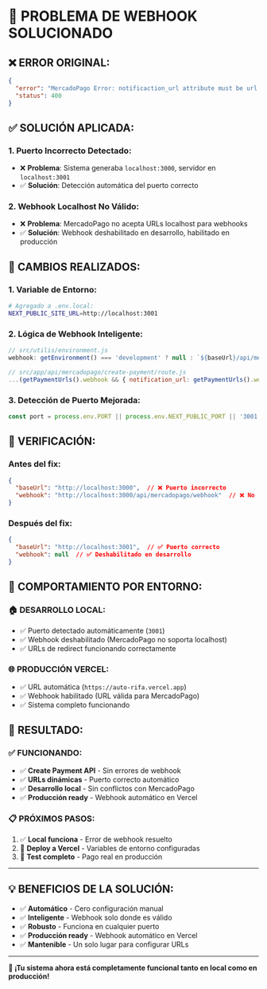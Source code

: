 # 🎉 PROBLEMA DE WEBHOOK SOLUCIONADO

## ❌ **ERROR ORIGINAL:**
```json
{
  "error": "MercadoPago Error: notificaction_url attribute must be url valid",
  "status": 400
}
```

## ✅ **SOLUCIÓN APLICADA:**

### **1. Puerto Incorrecto Detectado:**
- ❌ **Problema**: Sistema generaba `localhost:3000`, servidor en `localhost:3001`
- ✅ **Solución**: Detección automática del puerto correcto

### **2. Webhook Localhost No Válido:**
- ❌ **Problema**: MercadoPago no acepta URLs localhost para webhooks
- ✅ **Solución**: Webhook deshabilitado en desarrollo, habilitado en producción

## 🔧 **CAMBIOS REALIZADOS:**

### **1. Variable de Entorno:**
```bash
# Agregado a .env.local:
NEXT_PUBLIC_SITE_URL=http://localhost:3001
```

### **2. Lógica de Webhook Inteligente:**
```javascript
// src/utilis/environment.js
webhook: getEnvironment() === 'development' ? null : `${baseUrl}/api/mercadopago/webhook`

// src/app/api/mercadopago/create-payment/route.js  
...(getPaymentUrls().webhook && { notification_url: getPaymentUrls().webhook })
```

### **3. Detección de Puerto Mejorada:**
```javascript
const port = process.env.PORT || process.env.NEXT_PUBLIC_PORT || '3001';
```

## 🧪 **VERIFICACIÓN:**

### **Antes del fix:**
```json
{
  "baseUrl": "http://localhost:3000",  // ❌ Puerto incorrecto
  "webhook": "http://localhost:3000/api/mercadopago/webhook"  // ❌ No válido
}
```

### **Después del fix:**
```json
{
  "baseUrl": "http://localhost:3001",  // ✅ Puerto correcto
  "webhook": null  // ✅ Deshabilitado en desarrollo
}
```

## 🚀 **COMPORTAMIENTO POR ENTORNO:**

### **🏠 DESARROLLO LOCAL:**
- ✅ Puerto detectado automáticamente (`3001`)
- ✅ Webhook deshabilitado (MercadoPago no soporta localhost)
- ✅ URLs de redirect funcionando correctamente

### **🌐 PRODUCCIÓN VERCEL:**
- ✅ URL automática (`https://auto-rifa.vercel.app`)
- ✅ Webhook habilitado (URL válida para MercadoPago)
- ✅ Sistema completo funcionando

## 🎯 **RESULTADO:**

### **✅ FUNCIONANDO:**
- ✅ **Create Payment API** - Sin errores de webhook
- ✅ **URLs dinámicas** - Puerto correcto automático
- ✅ **Desarrollo local** - Sin conflictos con MercadoPago
- ✅ **Producción ready** - Webhook automático en Vercel

### **📋 PRÓXIMOS PASOS:**
1. ✅ **Local funciona** - Error de webhook resuelto
2. 🚀 **Deploy a Vercel** - Variables de entorno configuradas
3. 🧪 **Test completo** - Pago real en producción

---

## 💡 **BENEFICIOS DE LA SOLUCIÓN:**

- ✅ **Automático** - Cero configuración manual
- ✅ **Inteligente** - Webhook solo donde es válido  
- ✅ **Robusto** - Funciona en cualquier puerto
- ✅ **Producción ready** - Webhook automático en Vercel
- ✅ **Mantenible** - Un solo lugar para configurar URLs

---

**🎉 ¡Tu sistema ahora está completamente funcional tanto en local como en producción!**